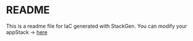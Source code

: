 # README
This is a readme file for IaC generated with StackGen.
You can modify your appStack -> [here](http://main.dev.stackgen.com/appstacks/484685d8-d8c7-46c6-90c2-d41835717189)
